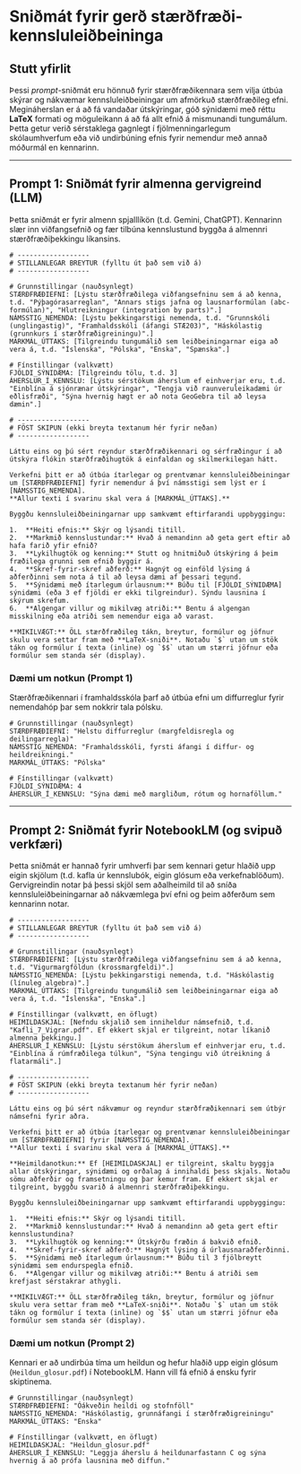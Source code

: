# Sniðmát fyrir gerð stærðfræði-kennsluleiðbeininga

## Stutt yfirlit

Þessi *prompt*-sniðmát eru hönnuð fyrir stærðfræðikennara sem vilja útbúa skýrar og nákvæmar kennsluleiðbeiningar um afmörkuð stærðfræðileg efni. Megináherslan er á að fá vandaðar útskýringar, góð sýnidæmi með réttu **LaTeX** formati og möguleikann á að fá allt efnið á mismunandi tungumálum. Þetta getur verið sérstaklega gagnlegt í fjölmenningarlegum skólaumhverfum eða við undirbúning efnis fyrir nemendur með annað móðurmál en kennarinn.

-----

## Prompt 1: Sniðmát fyrir almenna gervigreind (LLM)

Þetta sniðmát er fyrir almenn spjalllíkön (t.d. Gemini, ChatGPT). Kennarinn slær inn viðfangsefnið og fær tilbúna kennslustund byggða á almennri stærðfræðiþekkingu líkansins.

```
# ------------------
# STILLANLEGAR BREYTUR (fylltu út það sem við á)
# ------------------

# Grunnstillingar (nauðsynlegt)
STÆRÐFRÆÐIEFNI: [Lýstu stærðfræðilega viðfangsefninu sem á að kenna, t.d. "Pýþagórasarreglan", "Annars stigs jafna og lausnarformúlan (abc-formúlan)", "Hlutreikningur (integration by parts)".]
NÁMSSTIG_NEMENDA: [Lýstu þekkingarstigi nemenda, t.d. "Grunnskóli (unglingastig)", "Framhaldsskóli (áfangi STÆ203)", "Háskólastig (grunnkurs í stærðfræðigreiningu)".]
MARKMÁL_ÚTTAKS: [Tilgreindu tungumálið sem leiðbeiningarnar eiga að vera á, t.d. "Íslenska", "Pólska", "Enska", "Spænska".]

# Fínstillingar (valkvætt)
FJÖLDI_SÝNIDÆMA: [Tilgreindu tölu, t.d. 3]
ÁHERSLUR_Í_KENNSLU: [Lýstu sérstökum áherslum ef einhverjar eru, t.d. "Einblína á sjónrænar útskýringar", "Tengja við raunveruleikadæmi úr eðlisfræði", "Sýna hvernig hægt er að nota GeoGebra til að leysa dæmin".]

# ------------------
# FÖST SKIPUN (ekki breyta textanum hér fyrir neðan)
# ------------------

Láttu eins og þú sért reyndur stærðfræðikennari og sérfræðingur í að útskýra flókin stærðfræðihugtök á einfaldan og skilmerkilegan hátt.

Verkefni þitt er að útbúa ítarlegar og prentvænar kennsluleiðbeiningar um [STÆRÐFRÆÐIEFNI] fyrir nemendur á því námsstigi sem lýst er í [NÁMSSTIG_NEMENDA].
**Allur texti í svarinu skal vera á [MARKMÁL_ÚTTAKS].**

Byggðu kennsluleiðbeiningarnar upp samkvæmt eftirfarandi uppbyggingu:

1.  **Heiti efnis:** Skýr og lýsandi titill.
2.  **Markmið kennslustundar:** Hvað á nemandinn að geta gert eftir að hafa farið yfir efnið?
3.  **Lykilhugtök og kenning:** Stutt og hnitmiðuð útskýring á þeim fræðilega grunni sem efnið byggir á.
4.  **Skref-fyrir-skref aðferð:** Hagnýt og einföld lýsing á aðferðinni sem nota á til að leysa dæmi af þessari tegund.
5.  **Sýnidæmi með ítarlegum úrlausnum:** Búðu til [FJÖLDI_SÝNIDÆMA] sýnidæmi (eða 3 ef fjöldi er ekki tilgreindur). Sýndu lausnina í skýrum skrefum.
6.  **Algengar villur og mikilvæg atriði:** Bentu á algengan misskilning eða atriði sem nemendur eiga að varast.

**MIKILVÆGT:** ÖLL stærðfræðileg tákn, breytur, formúlur og jöfnur skulu vera settar fram með **LaTeX-sniði**. Notaðu `$` utan um stök tákn og formúlur í texta (inline) og `$$` utan um stærri jöfnur eða formúlur sem standa sér (display).
```

### Dæmi um notkun (Prompt 1)

Stærðfræðikennari í framhaldsskóla þarf að útbúa efni um diffurreglur fyrir nemendahóp þar sem nokkrir tala pólsku.

```
# Grunnstillingar (nauðsynlegt)
STÆRÐFRÆÐIEFNI: "Helstu diffurreglur (margfeldisregla og deilingarregla)"
NÁMSSTIG_NEMENDA: "Framhaldsskóli, fyrsti áfangi í diffur- og heildreikningi."
MARKMÁL_ÚTTAKS: "Pólska"

# Fínstillingar (valkvætt)
FJÖLDI_SÝNIDÆMA: 4
ÁHERSLUR_Í_KENNSLU: "Sýna dæmi með margliðum, rótum og hornaföllum."
```

-----

## Prompt 2: Sniðmát fyrir NotebookLM (og svipuð verkfæri)

Þetta sniðmát er hannað fyrir umhverfi þar sem kennari getur hlaðið upp eigin skjölum (t.d. kafla úr kennslubók, eigin glósum eða verkefnablöðum). Gervigreindin notar þá þessi skjöl sem aðalheimild til að sníða kennsluleiðbeiningarnar að nákvæmlega því efni og þeim aðferðum sem kennarinn notar.

```
# ------------------
# STILLANLEGAR BREYTUR (fylltu út það sem við á)
# ------------------

# Grunnstillingar (nauðsynlegt)
STÆRÐFRÆÐIEFNI: [Lýstu stærðfræðilega viðfangsefninu sem á að kenna, t.d. "Vigurmargföldun (krossmargfeldi)".]
NÁMSSTIG_NEMENDA: [Lýstu þekkingarstigi nemenda, t.d. "Háskólastig (línuleg algebra)".]
MARKMÁL_ÚTTAKS: [Tilgreindu tungumálið sem leiðbeiningarnar eiga að vera á, t.d. "Íslenska", "Enska".]

# Fínstillingar (valkvætt, en öflugt)
HEIMILDASKJAL: [Nefndu skjalið sem inniheldur námsefnið, t.d. "Kafli_7_Vigrar.pdf". Ef ekkert skjal er tilgreint, notar líkanið almenna þekkingu.]
ÁHERSLUR_Í_KENNSLU: [Lýstu sérstökum áherslum ef einhverjar eru, t.d. "Einblína á rúmfræðilega túlkun", "Sýna tengingu við útreikning á flatarmáli".]

# ------------------
# FÖST SKIPUN (ekki breyta textanum hér fyrir neðan)
# ------------------

Láttu eins og þú sért nákvæmur og reyndur stærðfræðikennari sem útbýr námsefni fyrir aðra.

Verkefni þitt er að útbúa ítarlegar og prentvænar kennsluleiðbeiningar um [STÆRÐFRÆÐIEFNI] fyrir [NÁMSSTIG_NEMENDA].
**Allur texti í svarinu skal vera á [MARKMÁL_ÚTTAKS].**

**Heimildanotkun:** Ef [HEIMILDASKJAL] er tilgreint, skaltu byggja allar útskýringar, sýnidæmi og orðalag á innihaldi þess skjals. Notaðu sömu aðferðir og framsetningu og þar kemur fram. Ef ekkert skjal er tilgreint, byggðu svarið á almennri stærðfræðiþekkingu.

Byggðu kennsluleiðbeiningarnar upp samkvæmt eftirfarandi uppbyggingu:

1.  **Heiti efnis:** Skýr og lýsandi titill.
2.  **Markmið kennslustundar:** Hvað á nemandinn að geta gert eftir kennslustundina?
3.  **Lykilhugtök og kenning:** Útskýrðu fræðin á bakvið efnið.
4.  **Skref-fyrir-skref aðferð:** Hagnýt lýsing á úrlausnaraðferðinni.
5.  **Sýnidæmi með ítarlegum úrlausnum:** Búðu til 3 fjölbreytt sýnidæmi sem endurspegla efnið.
6.  **Algengar villur og mikilvæg atriði:** Bentu á atriði sem krefjast sérstakrar athygli.

**MIKILVÆGT:** ÖLL stærðfræðileg tákn, breytur, formúlur og jöfnur skulu vera settar fram með **LaTeX-sniði**. Notaðu `$` utan um stök tákn og formúlur í texta (inline) og `$$` utan um stærri jöfnur eða formúlur sem standa sér (display).
```

### Dæmi um notkun (Prompt 2)

Kennari er að undirbúa tíma um heildun og hefur hlaðið upp eigin glósum (`Heildun_glosur.pdf`) í NotebookLM. Hann vill fá efnið á ensku fyrir skiptinema.

```
# Grunnstillingar (nauðsynlegt)
STÆRÐFRÆÐIEFNI: "Óákveðin heildi og stofnföll"
NÁMSSTIG_NEMENDA: "Háskólastig, grunnáfangi í stærðfræðigreiningu"
MARKMÁL_ÚTTAKS: "Enska"

# Fínstillingar (valkvætt, en öflugt)
HEIMILDASKJAL: "Heildun_glosur.pdf"
ÁHERSLUR_Í_KENNSLU: "Leggja áherslu á heildunarfastann C og sýna hvernig á að prófa lausnina með diffun."
```
